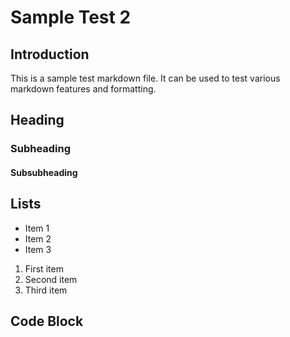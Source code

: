 # Sample Test 2

## Introduction

This is a sample test markdown file. It can be used to test various markdown features and formatting.

## Heading

### Subheading

#### Subsubheading

## Lists

- Item 1
- Item 2
- Item 3

1. First item
2. Second item
3. Third item

## Code Block
